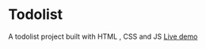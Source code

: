 # Todolist
A todolist project built with HTML , CSS and JS
[Live demo](https://md-arshath11.github.io/Todolist/)
